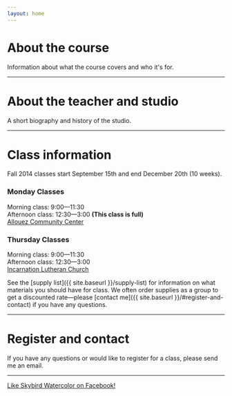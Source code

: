 ```yaml
---
layout: home
---
```


# About the course

Information about what the course covers and who it's for.

---

# About the teacher and studio

A short biography and history of the studio.

---

# Class information

Fall 2014 classes start September 15th and end December 20th (10 weeks).

### Monday Classes  
Morning class: 9:00—11:30  
Afternoon class: 12:30—3:00 **(This class is full)**  
[Allouez Community Center](https://goo.gl/maps/7ic6k)

### Thursday Classes
Morning class: 9:00—11:30  
Afternoon class: 12:30—3:00  
[Incarnation Lutheran Church](https://goo.gl/maps/5SBQv)

See the [supply list]({{ site.baseurl }}/supply-list) for information on what materials you should have for class. We often order supplies as a group to get a discounted rate—please [contact me]({{ site.baseurl }}/#register-and-contact) if you have any questions.

---

# Register and contact

If you have any questions or would like to register for a class, please send me an email.

---

[Like Skybird Watercolor on Facebook!](https://www.facebook.com/skybirdwatercolor)
